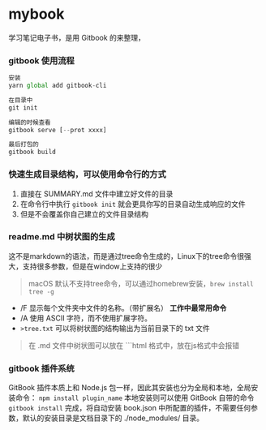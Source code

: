 # mybook
学习笔记电子书，是用 Gitbook 的来整理，

### gitbook 使用流程
```js
安装  
yarn global add gitbook-cli

在目录中
git init

编辑的时候查看 
gitbook serve [--prot xxxx]

最后打包的
gitbook build
```

### 快速生成目录结构，可以使用命令行的方式
1. 直接在 SUMMARY.md 文件中建立好文件的目录
2. 在命令行中执行 `gitbook init` 就会更具你写的目录自动生成响应的文件
3. 但是不会覆盖你自己建立的文件目录结构


### readme.md 中树状图的生成
这不是markdown的语法，而是通过tree命令生成的，Linux下的tree命令很强大，支持很多参数，但是在window上支持的很少
> macOS 默认不支持tree命令，可以通过homebrew安装，`brew install tree -g`

- /F 显示每个文件夹中文件的名称。（带扩展名） **工作中最常用命令**
- /A 使用 ASCII 字符，而不使用扩展字符。
- `>tree.txt` 可以将树状图的结构输出为当前目录下的 txt 文件

> 在 .md 文件中树状图可以放在 ```html 格式中，放在js格式中会报错


### gitbook 插件系统
GitBook 插件本质上和 Node.js 包一样，因此其安装也分为全局和本地，全局安装命令： `npm install plugin_name` 本地安装则可以使用 GitBook 自带的命令 `gitbook install` 完成，将自动安装 book.json 中所配置的插件，不需要任何参数，默认的安装目录是文档目录下的 ./node_modules/ 目录。